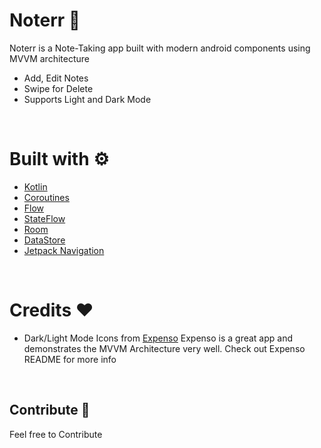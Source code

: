 # Noterr 📓
Noterr is a Note-Taking app built with modern android components using MVVM architecture
- Add, Edit Notes
- Swipe for Delete
- Supports Light and Dark Mode

<br />

# Built with ⚙️
- [Kotlin](https://kotlinlang.org/)
- [Coroutines](https://kotlinlang.org/docs/reference/coroutines-overview.html)
- [Flow](https://kotlinlang.org/docs/reference/coroutines/flow.html)
- [StateFlow](https://developer.android.com/kotlin/flow/stateflow-and-sharedflow)
- [Room](https://developer.android.com/topic/libraries/architecture/room)
- [DataStore](https://developer.android.com/topic/libraries/architecture/datastore)
- [Jetpack Navigation](https://developer.android.com/guide/navigation)

<br />

# Credits ❤️
- Dark/Light Mode Icons from [Expenso](https://github.com/Spikeysanju/Expenso)
Expenso is a great app and demonstrates the MVVM Architecture very well.
Check out Expenso README for more info


<br />

## Contribute 🤝
Feel free to Contribute
